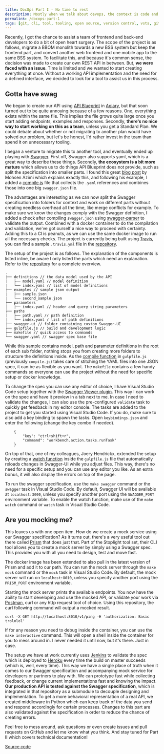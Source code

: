 ```yaml
---
title: DocOps Part I - No time to rest
description: Mostly when we talk about devops, the context is code and applications. But what about documentation?
permalink: /docops-part-1
tags: [git, cli, tool, tooling, open source, version control, vsts, github, travis, circleci, docker, testing, ci, continuous integration, build, docs, technical documentation, analysis, sequence diagram, plantuml, graphviz, swagger, node, npm, javascript]
---
```


Recently, I got the chance to assist a team of frontend and back-end developers to do a bit of open heart surgery. The scope of the project is as follows, migrate a BBOM monolith towards a new BSS system but keep the frontend part, and convert another web frontend and one mobile app to the same BSS system. To facilitate this, and because it's common sense, the decision was made to create our own REST API in between. But, **we were faced with an issue**. Time is limited and we wanted to start creating everything at once. Without a working API implementation and the need for a defined interface, we decided to look for a tool to assist us in this process.

## Gotta have swag

We began to create our API using <a href="https://apiblueprint.org/" target="_blank">API Blueprint</a> in <a href="https://apiary.io/" target="_blank">Apiary</a>, but that soon turned out to be quite annoying because of a few reasons. One, everything exists within the same file. This implies the file grows quite large once you start adding endpoints, examples and responses. Secondly, **there's no nice way to start working on this as a team**, unless you get a Standard Plan. We could debate about whether or not migrating to another plan would have solved our problem, but let's be honest, I'd rather invest in the team than spend it on unnecessary tooling.

I began a venture to migrate this to another tool, and eventually ended up playing with <a href="http://swagger.io/" target="_blank">Swagger</a>. First off, Swagger also supports yaml, which is a great way to describe these things. Secondly, **the ecosystem is a bit more mature** which allows us to do things API Blueprint does not provide, such as split the specification into smaller parts. I found this great <a href="http://azimi.me/2015/07/16/split-swagger-into-smaller-files.html" target="_blank">blog post</a> by Mohsen Azimi which explains exactly this, and following his example, I added a <a href="https://github.com/JanJoris/docops-template-api/blob/9de906bd9e991a1610ba2a024ea15c1325e49f0b/api/compile.js" target="_blank">compile.js</a> file that collects the `.yaml` references and combines those into one big `swagger.json` file.

The advantages are interesting as we can now split the Swagger specification into folders for context and work on different parts without creating needless overhead all the time, like merge conflicts for example. To make sure we know the changes comply with the Swagger definition, I added a check after compiling `swagger.json` using <a href="https://github.com/BigstickCarpet/swagger-parser" target="_blank">swagger-parser</a> to validate the output. Combined with a docker container to do the compilation and validation, we've got ourself a nice way to proceed with certainty. Adding this to a CI is peanuts, as we can use the same docker image to run all the necessary checks. The project is currently being built using <a href="https://travis-ci.org/JanJoris/docops-template" target="_blank">Travis</a>, you can find a sample `.travis.yml` file in the <a href="https://github.com/JanJoris/docops-template-api/blob/master/.travis.yml" target="_blank">repository</a>.

The setup of the project is as follows. The explanation of the components is listed inline, be aware I only listed the parts which need an explanation. Refer to the <a href="https://github.com/JanJoris/docops-template-api" target="_blank">repository</a> for a complete overview.

```
.
├── definitions // the data model used by the API
|   ├── model.yaml // model definition
|   └── index.yaml // list of model definitions
├── examples // sample json output
|   ├── sample.json
|   └── second_sample.json
├── parameters
|   ├── index.yaml // header and query string parameters
├── paths
|   ├── path.yaml // path definition
|   └── index.yaml / list of path definitions
├── swagger-ui // folder containing custom Swagger-UI
├── gulpfile.js // build and development logic
├── makefile // quick access to commands
└── swagger.yaml // swagger spec base file
```

While this sample contains model, path and parameter definitions in the root of each sub folder, nothing stops you from creating more folders to structure the definitions inside. As the <a href="https://github.com/JanJoris/docops-template-api/blob/master/gulpfile.js#L31" target="_blank">compile function</a> in `gulpfile.js` (previously `compile.js`) takes care of stitching the YAML files into one JSON spec, it can be as flexible as you want. The `makefile` contains a few handy commands so everyone can use the project without the need for specific setup or docker knowledge.

To change the spec you can use any editor of choice, I have Visual Studio Code setup together with the <a href="https://marketplace.visualstudio.com/items?itemName=Arjun.swagger-viewer" target="_blank">Swagger Viewer plugin</a>. This way I can work on the spec and have it preview in a tab next to me. In case I need to validate the changes, I can also use the pre-configured `validate` task to quickly get feedback in my editor console. The tasks are added to the project to get you started using Visual Studio Code. If you do, make sure to also add a key binding to spawn the tasks. Open `keybindings.json` and enter the following (change the key combo if needed).

```
    {
        "key": "ctrl+shift+r",
        "command": "workbench.action.tasks.runTask"
    }
```

On top of that, one of my colleagues, Joery Hendrickx, extended the setup by creating a <a href="https://github.com/JanJoris/docops-template-api/blob/master/gulpfile.js#L13" target="_blank">watch function</a> inside the `gulpfile.js` file that automatically reloads changes in Swagger-UI while you adjust files. This way, there's no need for a specific setup and you can use any editor you like. As an extra bonus, it will also display the errors on top of the page.

To run the swagger specification, use the `make swagger` command or the `swagger` task in Visual Studio Code. By default, Swagger UI will be available at `localhost:3000`, unless you specify another port using the `SWAGGER_PORT` environment variable. To enable the watch function, make use of the `make watch` command or `watch` task in Visual Studio Code.

## Are you mocking me?

This leaves us with one open item. How do we create a mock service using our Swagger specification? As it turns out, there's a very useful tool out there called <a href="https://stoplight.io/platform/prism/" target="_blank">Prism</a> that does just that. Part of the Stoplight tool set, their CLI tool allows you to create a mock server by simply using a Swagger spec. This provides you with all you need to design, test and move fast.

The docker image has been extended to also pull in the latest version of Prism and add it to our path. You can run the mock server through the `make mock` command or the `mock` task in Visual Studio Code. By default, the mock server will run on `localhost:8010`, unless you specify another port using the `PRISM_PORT` environment variable.

Starting the mock server prints the available endpoints. You now have the ability to start developing and use the mocked API, or validate your work via <a href="https://www.getpostman.com/" target="_blank">Postman</a>, curl or any http request tool of choice. Using this repository, the curl following command will output a mocked result.

    curl -X GET http://localhost:8010/v1/ping -H 'authorization: Basic trololol'

If for any reason you need to debug inside the container, you can use the `make interactive` command. This will open a shell inside the container for you to mess around in. I never needed it until now, but it's there. Just in case.

The setup we have at work currently uses <a href="https://jenkins.io/" target="_blank">Jenkins</a> to validate the spec which is deployed to <a href="https://dashboard.heroku.com/login" target="_blank">Heroku</a> every time the build on master succeeds (which is, well, every time). This way we have a single place of truth when it comes to our Swagger specification and accompanying mock service for developers or partners to play with. We can prototype fast while collecting feedback, or change current implementations fast and knowing the impact. **Our production API is tested against the Swagger specification**, which is integrated in that repository as a submodule to decouple designing and implementation. To get a more behavioral representation of a real API, we created middleware in Python which can keep track of the data you send and respond accordingly for certain processes. Changes to this part are also validated against the specification in order to reduce the chance of creating errors.

Feel free to mess around, ask questions or even create issues and pull requests on GitHub and let me know what you think. And stay tuned for Part II which covers technical documentation!

<a class="github_link" href="https://github.com/JanJoris/docops-template-api" target="_blank" >Source code</a>